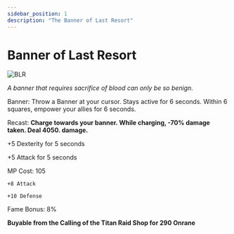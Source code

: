 ```yaml
---
sidebar_position: 1
description: "The Banner of Last Resort"
---
```


# Banner of Last Resort

![BLR](https://vwiki.valorserver.com/api/item/picture/banner%20of%20last%20resort)

<i>A banner that requires sacrifice of blood can only be so benign.</i>

Banner: Throw a Banner at your cursor. Stays active for 6 seconds. Within 6 squares, empower your allies for 6 seconds.

Recast: **Charge towards your banner. While charging, -70% damage taken. Deal 4050. damage.**

+5 Dexterity for 5 seconds

+5 Attack for 5 seconds

MP Cost: 105

    +8 Attack
    
    +10 Defense

Fame Bonus: 8%

**Buyable from the Calling of the Titan Raid Shop for 290 Onrane**
